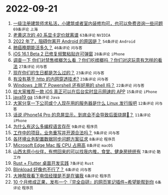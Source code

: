 # 2022-09-21

1. [一级注册建筑师求私活，小建筑或者室内装修均可，也可以免费咨询一些问题](https://www.v2ex.com/t/881735) `69条评论` `上海`
1. [老黄这次的 40 系显卡定价就离谱](https://www.v2ex.com/t/881739) `63条评论` `NVIDIA`
1. [2022 年了，阻碍你离开 Android 的原因是？](https://www.v2ex.com/t/881790) `54条评论` `Android`
1. [肺癌晚期能活多久？](https://www.v2ex.com/t/881757) `46条评论` `问与答`
1. [iOS 16.1 Beta 2 已修复频繁粘贴许可弹窗](https://www.v2ex.com/t/881736) `28条评论` `iPhone`
1. [调查一下 你们对禁售槟榔怎么看 ？你们吃槟榔吗 ？你们对这玩意有怎样的看法](https://www.v2ex.com/t/881832) `27条评论` `问与答`
1. [现在你们的生日都是怎么过的？](https://www.v2ex.com/t/881820) `23条评论` `问与答`
1. [有没有基于 http 的内网穿透技术?](https://www.v2ex.com/t/881734) `23条评论` `问与答`
1. [Windows 上除了 Powershell 还有好用的 shell 吗？](https://www.v2ex.com/t/881741) `22条评论` `问与答`
1. [给大家推荐一款 iOS 真正可以在后台实时显示网速的 APP](https://www.v2ex.com/t/881823) `15条评论` `iPhone`
1. [java19 ga](https://www.v2ex.com/t/881738) `15条评论` `Java`
1. [大家分享一下公司或个人现在用的服务器是什么 Linux 发行版吧](https://www.v2ex.com/t/881742) `12条评论` `问与答`
1. [话说 iPhone14 Pro 的息屏显示，到底会不会导致后面烧屏🤔？](https://www.v2ex.com/t/881758) `11条评论` `iPhone`
1. [为什么有这么多编程语言存在](https://www.v2ex.com/t/881829) `9条评论` `程序员`
1. [工作中的项目，业务重写并开源合法吗？](https://www.v2ex.com/t/881749) `9条评论` `问与答`
1. [各环境业务配置数据同步问题方案征求](https://www.v2ex.com/t/881817) `8条评论` `程序员`
1. [Microsoft Edge Mac 版 CPU 占用高](https://www.v2ex.com/t/881774) `8条评论` `macOS`
1. [山西太原小伙伴，有想回来的可以找我内推，食堂、健身房统统有](https://www.v2ex.com/t/881809) `7条评论` `酷工作`
1. [Rust + Flutter 桌面开发实践](https://www.v2ex.com/t/881737) `7条评论` `Rust`
1. [Blinkload 好像也不行了？](https://www.v2ex.com/t/881825) `6条评论` `问与答`
1. [大神帮我看下电信经理是不是在骗我](https://www.v2ex.com/t/881754) `6条评论` `程序员`
1. [10 个月修成正果，发布一个『完全自研』的网页笔记插件~希望能帮到你](https://www.v2ex.com/t/881745) `6条评论` `程序员`
